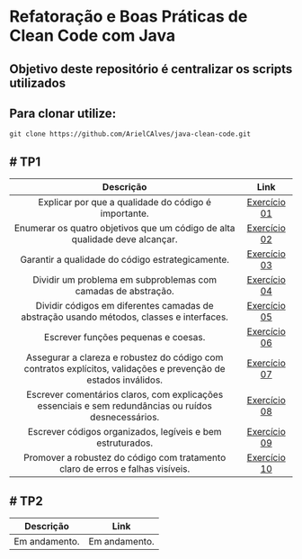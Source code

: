 # Refatoração e Boas Práticas de Clean Code com Java

## Objetivo deste repositório é centralizar os scripts utilizados

## Para clonar utilize:
    git clone https://github.com/ArielCAlves/java-clean-code.git


## # TP1
| Descrição                               | Link |
|:------------------------------------:|:------:|
| Explicar por que a qualidade do código é importante. | [Exercício 01](https://github.com/ArielCAlves/java-clean-code/tree/main/TP1/TP1_exerc01) |
| Enumerar os quatro objetivos que um código de alta qualidade deve alcançar. | [Exercício 02](https://github.com/ArielCAlves/java-clean-code/tree/main/TP1/TP1_exerc02) |
| Garantir a qualidade do código estrategicamente. | [Exercício 03](https://github.com/ArielCAlves/java-clean-code/tree/main/TP1/TP1_exerc03) |
| Dividir um problema em subproblemas com camadas de abstração. | [Exercício 04](https://github.com/ArielCAlves/java-clean-code/tree/main/TP1/TP1_exerc04) |
| Dividir códigos em diferentes camadas de abstração usando métodos, classes e interfaces. | [Exercício 05](https://github.com/ArielCAlves/java-clean-code/tree/main/TP1/TP1_exerc05) |
| Escrever funções pequenas e coesas. | [Exercício 06](https://github.com/ArielCAlves/java-clean-code/tree/main/TP1/TP1_exerc06) |
| Assegurar a clareza e robustez do código com contratos explícitos, validações e prevenção de estados inválidos. | [Exercício 07](https://github.com/ArielCAlves/java-clean-code/tree/main/TP1/TP1_exerc07) |
| Escrever comentários claros, com explicações essenciais e sem redundâncias ou ruídos desnecessários. | [Exercício 08](https://github.com/ArielCAlves/java-clean-code/tree/main/TP1/TP1_exerc08) |
| Escrever códigos organizados, legíveis e bem estruturados. | [Exercício 09](https://github.com/ArielCAlves/java-clean-code/tree/main/TP1/TP1_exerc09) |
| Promover a robustez do código com tratamento claro de erros e falhas visíveis. | [Exercício 10](https://github.com/ArielCAlves/java-clean-code/tree/main/TP1/TP1_exerc10) |

## # TP2
| Descrição                               | Link |
|:------------------------------------:|:------:|
| Em andamento. | Em andamento. |
